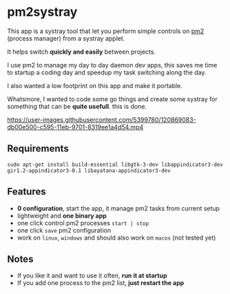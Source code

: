 # pm2systray

This app is a systray tool that let you perform simple controls on [pm2](https://pm2.keymetrics.io/) (process manager) from a systray applet.

It helps switch **quickly and easily** between projects.

I use pm2 to manage my day to day daemon dev apps, this saves me time to startup a coding day and speedup my task switching along the day.

I also wanted a low footprint on this app and make it portable.

Whatsmore, I wanted to code some go things and create some systray for something that can be **quite usefull**. this is done.



https://user-images.githubusercontent.com/5399780/120869083-db00e500-c595-11eb-9701-8319ee1a4d54.mp4

## Requirements

`sudo apt-get install build-essential libgtk-3-dev libappindicator3-dev gir1.2-appindicator3-0.1 libayatana-appindicator3-dev`

## Features

- **0 configuration**, start the app, it manage pm2 tasks from current setup
- lightweight and **one binary app**
- one click control pm2 processes `start | stop`
- one click `save` pm2 configuration
- work on `linux`, `windows` and should also work on `macos` (not tested yet)

## Notes

- If you like it and want to use it often, **run it at startup**
- If you add one process to the pm2 list, **just restart the app**
